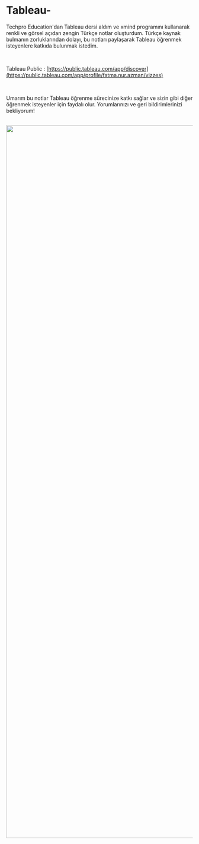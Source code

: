 # Tableau-
Techpro Education'dan Tableau dersi aldım ve xmind programını kullanarak renkli ve görsel açıdan zengin Türkçe notlar oluşturdum. 
Türkçe kaynak bulmanın zorluklarından dolayı, bu notları paylaşarak Tableau öğrenmek isteyenlere katkıda bulunmak istedim.

</br>

Tableau Public : [https://public.tableau.com/app/discover](https://public.tableau.com/app/profile/fatma.nur.azman/vizzes)

</br>

Umarım bu notlar Tableau öğrenme sürecinize katkı sağlar ve sizin gibi diğer öğrenmek isteyenler için faydalı olur. Yorumlarınızı ve geri bildirimlerinizi bekliyorum!

</br>

<img src="https://www.tableau.com/sites/default/files/2022-08/Products_Reader_Hero.png" width="1920" />
